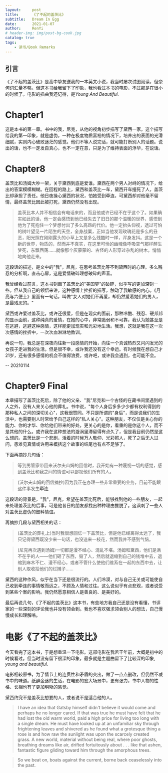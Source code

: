 ```yaml
---
layout:     post
title:      《了不起的盖茨比》
subtitle:   Dream In Egg
date:       2021-01-07
author:     RenYi
# header-img: img/post-bg-cook.jpg
catalog: true
tags:
    - 读书/Book Remarks
---
```


## 引言

《了不起的盖茨比》是高中挚友送我的一本英文小说，我当时屡次试图阅读，但奈何词汇量不够。但这本书给我留下了印象，我也看过本书的电影，不过那是在很小的时候了。电影的插曲我还记得，是*Young And Beautiful*.

# Chapter1

这是本书的第一章。书中的我，尼克，从他的视角初步描写了黛西一家。这个描写给我的第一印象，就是虚伪，一种在极度物质富裕的情况下，培养出的表面的光滑细腻，实则内心破败迷茫的感觉。他们不等人说完话，就可能打断别人的话题。说出的话，也不一定发自真心，也不一定在意，只是为了维持表面的浮华，在说话。

# Chapter8

盖茨比和汤姆大吵一架，关于黛西到底是爱谁。黛西在两个男人对峙的情况下，给出的答案模模糊糊。在回程的路上，黛西和盖茨比一车，黛西开车撞死了人，盖茨比却承担了责任。他日夜操心黛西的状况，怕她受到牵连，可黛西却对他毫不留情，最终盖茨比因此被打死，黛西仍然没有出现。

> 盖茨比本人并不相信会有电话来的，而且他或许已经不在乎这个了。如果确实如此的话，他一定会感悟到他已经失去了旧日的那个温暖的世界，感悟到他为了死抱住一个梦想付出了多么高昂的代价。他一定抬头仰视，透过可怕的树叶望见一片陌生的天空，全身战栗，正如当他发现玫瑰花是多么的丑恶，阳光照在刚刚露头的小草上又是多么残酷时一样，浑身发抖。这是一个新的世界，物质的，然而并不真实，在这里可怜的幽魂像呼吸空气那样醉生梦死，东飘西荡……就像那个灰蒙蒙的、古怪的人形穿过杂乱的树木，悄悄地向他走来。

这段话的描述，是文中的"我"，尼克，在思考盖茨比等不到黛西时的心理。多么残忍的分析啊，直击心扉，这是爱情破碎理想破碎的声音。

我曾经看过前言，这本书刻画了盖茨比的"美国梦"的破碎，似乎写的更加深刻一些。但从我自己的领悟来讲，这种感情上挫折的描写，触动了我敏感的内心。《月亮与六便士》里面有一句话，叫做"女人对她们不再爱，却仍然爱着她们的男人，是最残忍的。"

黛西或许爱过盖茨比，或许还很爱，但是在现实的面前，那种冷酷、残忍、硬邦邦的显示面前，这种纯真的爱情，在她的心中，非常脆弱和不可靠，我认为她甚至是在逃避，逃避这种感情，这样能更加现实和光彩地生活。我想，这就是我在这一次次感情的挫折中，一次次血淋淋地教训。

再说一句，我总是在深夜向往新一段感情的开始，向往一个真诚热烈又闪闪发光的女孩子走进我的生活。但是很不幸，或许我还没有这个幸运。有时候我在想自己才21岁，还有很多感情的机会不值得浪费，或许吧，或许我会遇到，也可能不会。

-- 20210114



# Chapter9 Final

本章描写了盖茨比死后，除了他的父亲、"我"尼克和一个古怪的在藏书间里遇到的人之外，没有人来关心他的葬礼。书中说，"每个人身后多多少少都有权利得到的那种私人之间的深切关心"，这我很赞同。不只是所谓的"身后"，而是说我们的生活中，也需要别人时常给予自己这样的"私人关心"。这种朋友，不仅仅是关心你的能力、你的才华、你给他们带来的好处，更关心的是你，看重的是你这个人，而不是其他的什么。或许我在这种想法的漩涡里滞留得有点久了，但是我目前仍然是这么想的。盖茨比是一个悲剧，活着的时候万人敬仰、光彩照人，死了之后无人过问，患难见真情或许用来概括这个故事的结尾也有点不足够了。

下面再摘抄几句话：

> 等到男管家带回来沃尔夫山姆的回信时，我开始有一种蔑视一切的感觉，感到盖茨比和我之间的情谊可以鄙视他们所有的人。

> (沃尔夫山姆的回信摘抄)因为我正在办理一些非常重要的业务，目前不能跟这件事发生**牵连**

这段话的背景是，"我"，尼克，希望在盖茨比死后，能够找到他的一些朋友，一起来处理盖茨比的后事，可是他昔日的朋友都找出种种理由推脱了。这讽刺了一些人对盖茨比虚伪的塑料情谊。

再摘抄几段与黛西相关的话：

> (盖茨比的葬礼上)当时我很想回忆一下盖茨比，但是他已经离得太远了，我只记得黛西既没少来一句话，也没送来一枝花，然而我并不感到气恼。

> (尼克再次遇到汤姆)一切都是漫不经心、混乱不堪。汤姆和黛西，他们是满不在乎的人——他们砸了东西，毁了人，然后就退缩到自己的钱堆中去，退缩到麻木不仁、漫不经心，或者不管什么使他们维系在一起的东西中去，让别人取收拾他们的烂摊子……

黛西的这种作风，似乎在当下还是很流行的。人们冷漠，对与自己无关或可能使自己收到牵连的事情敬而远之，不顾及人情和过往。这么说似乎有点悲观，或者说受到某些个案的影响。我仍然愿意相信人是善良的、是美好的。



最后再说几句，《了不起的盖茨比》这本书，有些地方我自己还是没有看懂，书评家的一些深刻的评论我也并没有领会到。我也不喜欢强求领会别人的想法，自己慢慢成长和理解咯。



# 电影《了不起的盖茨比》

今天看完了这本书，于是想重温一下电影。这部电影在我若干年前，大概是初中的时候看过。但当时没有留下很深的印象，最多就是主题曲留下了比较深的印象, *young and beautiful*.

电影相较原书，为了情节上的连贯性和矛盾的突出，做了一点点删改，但仍然不减书中的味道。纸醉金迷的生活，在电影的宏大场景中，更有张力，书中人物的性格、长相也有了更加明晰的感觉。

黛西终究不是盖茨比想要的人，或者说不是适合他的人。

> I have an idea that Gatsby himself didn't believe it would come and perhaps he no longer cared. If that was true he must have felt that he had lost the old warm world, paid a high price for living too long with a single dream. He must have looked up at an unfamiliar sky through frightening leaves and shivered as he found what a grotesque thing a rose is and how raw the sunlight was upon the scarcely created grass. A new world, material without being real, where poor ghosts, breathing dreams like air, drifted fortuitously about . . . like that ashen, fantastic figure gliding toward him through the amorphous trees.

> So we beat on, boats against the current, borne back ceaselessly into the past.

